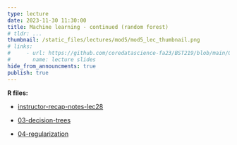 ```yaml
---
type: lecture
date: 2023-11-30 11:30:00
title: Machine learning - continued (random forest)
# tldr: ...
thumbnail: /static_files/lectures/mod5/mod5_lec_thumbnail.png
# links:
#     - url: https://github.com/coredatascience-fa23/BST219/blob/main/00_course_introduction/Lecture_01.pdf
#       name: lecture slides
hide_from_announcments: true
publish: true
---
```

**R files:**
- [instructor-recap-notes-lec28](https://github.com/coredatascience-fa23/BST219/blob/main/instructor_lecture-recap-notes/instructor_notes_lec28.Rmd)


- [03-decision-trees](https://github.com/coredatascience-fa23/BST219/blob/main/06_machine-learning/03_decision-trees.Rmd)

- [04-regularization](https://github.com/coredatascience-fa23/BST219/blob/main/06_machine-learning/04_regularization.Rmd)


